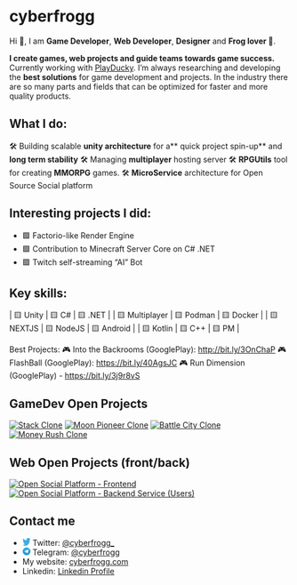 

# cyberfrogg

Hi 👋, I am **Game Developer**, **Web Developer**, **Designer** and **Frog lover 🐸**.

**I create games, web projects and guide teams towards game success.** Currently working with [PlayDucky](https://playducky.com/).
I’m always researching and developing the **best solutions** for game development and projects. In the industry there are so many parts and fields that can be optimized for faster and more quality products.


## What I do:
🛠 Building scalable **unity architecture** for a** quick project spin-up** and **long term stability**
🛠 Managing **multiplayer** hosting server
🛠 **RPGUtils** tool for creating **MMORPG** games.
🛠 **MicroService** architecture for Open Source Social platform

## Interesting projects I did:
- 🟩 Factorio-like Render Engine 
- 🟩 Contribution to Minecraft Server Core on C# .NET
- 🟩 Twitch self-streaming “AI” Bot

## Key skills:
| 🟨 Unity       | 🟨 C#     | 🟨 .NET    |
| 🟨 Multiplayer | 🟨 Podman | 🟨 Docker  |
| 🟨 NEXTJS      | 🟨 NodeJS | 🟨 Android |
| 🟨 Kotlin      | 🟨 C++    | 🟨 PM      |


Best Projects:
🎮 Into the Backrooms (GooglePlay): http://bit.ly/3OnChaP
🎮 FlashBall (GooglePlay): https://bit.ly/40AgsJC
🎮 Run Dimension (GooglePlay) - https://bit.ly/3j9r8vS

## GameDev Open Projects

[![Stack Clone](https://github-readme-stats.vercel.app/api/pin/?username=cyberfrogg&repo=Stack-Clone)](https://github.com/cyberfrogg/Stack-Clone)
[![Moon Pioneer Clone](https://github-readme-stats.vercel.app/api/pin/?username=cyberfrogg&repo=Moon-Pioneer-Clone)](https://github.com/cyberfrogg/Moon-Pioneer-Clone)
[![Battle City Clone](https://github-readme-stats.vercel.app/api/pin/?username=cyberfrogg&repo=Flappy-Bird-Clone)](https://github.com/cyberfrogg/Flappy-Bird-Clone)
[![Money Rush Clone](https://github-readme-stats.vercel.app/api/pin/?username=cyberfrogg&repo=Money-Rush-Clone)](https://github.com/cyberfrogg/Money-Rush-Clone)


## Web Open Projects (front/back)
[![Open Social Platform - Frontend](https://github-readme-stats.vercel.app/api/pin/?username=cyberfrogg&repo=open-social-platform-frontend)](https://github.com/cyberfrogg/open-social-platform-frontend)
[![Open Social Platform - Backend Service (Users)](https://github-readme-stats.vercel.app/api/pin/?username=cyberfrogg&repo=open-social-platform-backend-users)](https://github.com/cyberfrogg/open-social-platform-backend-users)


## Contact me

* <img src="https://raw.githubusercontent.com/cyberfrogg/cyberfrogg/ae39bf7c11c1e36b32d429e28532d95a844e816d/social_icon_twitter.svg" alt="twitter" width="14" height="14"/>  Twitter: [@cyberfrogg_](https://twitter.com/cyberfrogg_)
* <img src="https://raw.githubusercontent.com/cyberfrogg/cyberfrogg/05d2c8d6609df2ee94ba9a0e615093bdeffdfbbc/social_icon_telegram.svg" alt="telegram" width="14" height="14"/>  Telegram: [@cyberfrogg](https://t.me/cyberfrogg)
* My website: [cyberfrogg.com](https://cyberfrogg.com)
* Linkedin: [Linkedin Profile](https://www.linkedin.com/in/alexander-sudnik-a051b122a)
